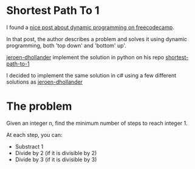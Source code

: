# Shortest Path To 1

I found a [nice post about dynamic programming on freecodecamp]( https://medium.freecodecamp.org/demystifying-dynamic-programming-24fbdb831d3a).

In that post, the author describes a problem and solves it using dynamic programming,
both 'top down' and 'bottom' up'.

[jeroen-dhollander](https://github.com/jeroen-dhollander) implement the solution in python on his repo [shortest-path-to-1](https://github.com/jeroen-dhollander/shortest-path-to-1)

I decided to implement the same solution in c# using a few different solutions as  [jeroen-dhollander](https://github.com/jeroen-dhollander)

# The problem

Given an integer n, find the minimum number of steps to reach integer 1.

At each step, you can:
   *  Substract 1
   *  Divide by 2 (if it is divisible by 2)
   *  Divide by 3 (if it is divisible by 3)
